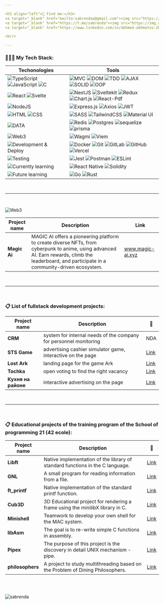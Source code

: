 ```yaml
---

<h3 align="left">💬 Find me:</h3>
<a target="_blank" href="mailto:sabrendaa@gmail.com"><img src="https://img.shields.io/badge/Gmail-20232A?style=for-the-badge&logo=gmail" /></a>
<a target="_blank" href="https://t.me/sabrenda"><img src="https://img.shields.io/badge/Telegram-20232A?style=for-the-badge&logo=telegram" /></a>  
<a target="_blank" href="https://www.linkedin.com/in/akhmed-akhmatov-28aab9251/"><img src="https://img.shields.io/badge/LinkedIn-20232A?style=for-the-badge&logo=linkedin" /></a>

<br/>

---
```

<h3 align="left">👨🏻‍💻 My Tech Stack:</h3>

Techonologies | Tools
--- | ---
![TypeScript](https://img.shields.io/badge/TS-20232A?style=for-the-badge&logo=typescript) ![JavaScript](https://img.shields.io/badge/JS-20232A?style=for-the-badge&logo=javascript) ![C](https://img.shields.io/badge/C-20232A?style=for-the-badge&logo=C) | ![MVC](https://img.shields.io/badge/mvc-20232A?style=for-the-badge) ![DOM](https://img.shields.io/badge/dom-20232A?style=for-the-badge) ![TDD](https://img.shields.io/badge/tdd-20232A?style=for-the-badge) ![AJAX](https://img.shields.io/badge/ajax-20232A?style=for-the-badge) ![SOLID](https://img.shields.io/badge/solid-20232A?style=for-the-badge) ![OOP](https://img.shields.io/badge/oop-20232A?style=for-the-badge)
![React](https://img.shields.io/badge/React-20232A?style=for-the-badge&logo=react) ![Svelte](https://img.shields.io/badge/svelte-20232A?style=for-the-badge&logo=svelte) | ![NextJS](https://img.shields.io/badge/next.js-000000?style=for-the-badge&logo=nextdotjs&logoColor=white) ![Sveltekit](https://img.shields.io/badge/sveltekit-%23f1413d.svg?style=for-the-badge&logo=svelte&logoColor=white) ![Redux](https://img.shields.io/badge/redux-%23593d88.svg?style=for-the-badge&logo=redux&logoColor=white) ![Chart.js](https://img.shields.io/badge/Chart.js-20232A?style=for-the-badge&logo=chart.js) ![React-Pdf](https://img.shields.io/badge/React.Pdf-20232A?style=for-the-badge&logo=adobeacrobatreader)
![NodeJS](https://img.shields.io/badge/node.js-20232A?style=for-the-badge&logo=node.js) | ![Express.js](https://img.shields.io/badge/express.js-%23404d59.svg?style=for-the-badge&logo=express&logoColor=%2361DAFB) ![Axios](https://img.shields.io/badge/Axios-20232A?style=for-the-badge&logo=axios) ![JWT](https://img.shields.io/badge/JWT-black?style=for-the-badge&logo=JSON%20web%20tokens)
![HTML](https://img.shields.io/badge/HTML5-20232A?style=for-the-badge&logo=html5) ![CSS](https://img.shields.io/badge/CSS3-20232A?style=for-the-badge&logo=css3&logoColor=369AD6) | ![SASS](https://img.shields.io/badge/SASS/SCSS-hotpink.svg?style=for-the-badge&logo=SASS&logoColor=white) ![TailwindCSS](https://img.shields.io/badge/tailwindcss-%2338B2AC.svg?style=for-the-badge&logo=tailwind-css&logoColor=white) ![Material UI](https://img.shields.io/badge/materialui-%230081CB.svg?style=for-the-badge&logo=material-ui&logoColor=white)
![DATA](https://img.shields.io/badge/DATA-20232A?style=for-the-badge) | ![Redis](https://img.shields.io/badge/redis-%23DD0031.svg?style=for-the-badge&logo=redis&logoColor=white) ![Postgres](https://img.shields.io/badge/postgres-%23316192.svg?style=for-the-badge&logo=postgresql&logoColor=white) ![sequelize](https://img.shields.io/badge/Sequelize-20232A?style=for-the-badge&logo=Sequelize) ![prisma](https://img.shields.io/badge/prisma-20232A?style=for-the-badge&logo=prisma)
![Web3](https://img.shields.io/badge/Web3-20232A?style=for-the-badge) | ![Wagmi](https://img.shields.io/badge/Wagmi-3C3C3D?style=for-the-badge&logo=Ethereum&logoColor=white) ![Viem](https://img.shields.io/badge/Viem-3C3C3D?style=for-the-badge&logo=Ethereum&logoColor=white)
![Development & Deploy](https://img.shields.io/badge/Development%20&%20Deploy-20232A?style=for-the-badge) | ![Docker](https://img.shields.io/badge/docker-%230db7ed.svg?style=for-the-badge&logo=docker&logoColor=white) ![Git](https://img.shields.io/badge/git-%23F05033.svg?style=for-the-badge&logo=git&logoColor=white) ![GitLab](https://img.shields.io/badge/gitlab-%23181717.svg?style=for-the-badge&logo=gitlab&logoColor=white) ![GitHub](https://img.shields.io/badge/github-%23121011.svg?style=for-the-badge&logo=github&logoColor=white) ![Vercel](https://img.shields.io/badge/vercel-%23000000.svg?style=for-the-badge&logo=vercel&logoColor=white)
 ![Testing](https://img.shields.io/badge/Testing-20232A?style=for-the-badge) | ![Jest](https://img.shields.io/badge/-jest-%23C21325?style=for-the-badge&logo=jest&logoColor=white) ![Postman](https://img.shields.io/badge/Postman-FF6C37?style=for-the-badge&logo=postman&logoColor=white) ![ESLint](https://img.shields.io/badge/ESLint-4B3263?style=for-the-badge&logo=eslint&logoColor=white)
![Currently learning](https://img.shields.io/badge/Currently%20learning-577777?style=for-the-badge)| ![React Native](https://img.shields.io/badge/react_native-%2320232a.svg?style=for-the-badge&logo=react&logoColor=%2361DAFB) ![Solidity](https://img.shields.io/badge/Solidity-3C3C3D?style=for-the-badge&logo=Ethereum&logoColor=white)
![Future learning](https://img.shields.io/badge/Future%20learning-577777?style=for-the-badge)| ![Go](https://img.shields.io/badge/go-%2300ADD8.svg?style=for-the-badge&logo=go&logoColor=white) ![Rust](https://img.shields.io/badge/rust-%23000000.svg?style=for-the-badge&logo=rust&logoColor=white)

<br/>

---

<br/>

![Web3](https://img.shields.io/badge/Web3-Projects-3C3C3D?style=for-the-badge&logo=Ethereum&logoColor=white)

Project name|Description|Link
-|-|-
**Magic Ai**|MAGIC AI offers a pioneering platform to create diverse NFTs, from cyberpunk to anime, using advanced AI. Earn rewards, climb the leaderboard, and participate in a community-driven ecosystem.|www.magic-ai.xyz

<br/>

---

<br/>

<h3 align="left">📋 List of fullstack development projects:</h3>

Project name|Description|🔗
-|-|-
**CRM**|system for internal needs of the company for personnel monitoring|NDA
**STS Game**|advertising cashier simulator game, interactive on the page|[Link](https://pikabu.ru/story/_10706909)
**Lost Ark**|landing page for the game Ark|[Link](https://special.pikabu.ru/lost_ark/fourth_birthday)
**Tochka**|open voting to find the right vacancy|[Link](https://special.pikabu.ru/tochka_hr/dream_work)
**Кухня на районе**|interactive advertising on the page|[Link](https://pikabu.ru/story/_10940186)

<br/>

---

<br/>

<h3 align="left">📋 Educational projects of the training program of the School of programming 21 (42 ecole):</h3>
 
Project name|Description|🔗
-|-|-
**Libft**|Native implementation of the library of standard functions in the C language.| [Link](https://github.com/sabrenda/libft)
**GNL**| A small program for reading information from a file.| [Link](https://github.com/sabrenda/get_next_line)
**ft_printf**|Native implementation of the standard printf function.| [Link](https://github.com/sabrenda/ft_printf)
**Cub3D**| 3D Educational project for rendering a frame using the minilibX library in C.| [Link](https://github.com/sabrenda/Cub3D)
**Minishell**|Teamwork to develop your own shell for the MAC system.| [Link](https://github.com/sabrenda/Minishell)
**libAsm**|The goal is to re-write simple C functions in assembly.| [Link](https://github.com/sabrenda/libAsm)
**Pipex**|The purpose of this project is the discovery in detail UNIX mechanism - pipe.| [Link](https://github.com/sabrenda/Pipex)
**philosophers**|A project to study multithreading based on the Problem of Dining Philosophers.| [Link](https://github.com/sabrenda/Philosophers)

<br />
<br />

<p align="left"> <img src="https://komarev.com/ghpvc/?username=sabrenda&label=Profile%20views&color=0e75b6&style=flat" alt="sabrenda" /> </p>
